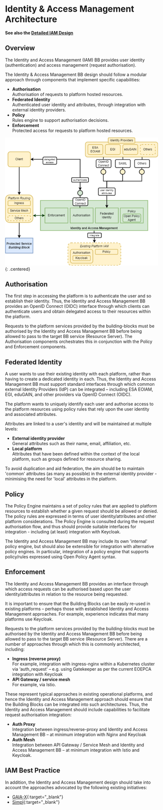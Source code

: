 # Identity & Access Management Architecture

**See also the [Detailed IAM Design](/projects/iam)**

## Overview

The Identity and Access Management (IAM) BB provides user identity (authentication) and access management (request authorisation).

The Identity & Access Management BB design should follow a modular approach through components that implement specific capabilities:

* **Authorisation**<br>
  Authorisation of requests to platform hosted resources.
* **Federated Identity**<br>
  Authenticated user identity and attributes, through integration with external identity providers.
* **Policy**<br>
  Rules engine to support authorisation decisions.
* **Enforcement**<br>
  Protected access for requests to platform hosted resources.

![Identity & Access Management](diagrams/iam.drawio.png){: .centered}

## Authorisation

The first step in accessing the platform is to authenticate the user and so establish their identity. Thus, the Identity and Access Management BB provides an OpenID Connect (OIDC) interface through which clients can authenticate users and obtain delegated access to their resources within the platform.

Requests to the platform services provided by the building-blocks must be authorised by the Identity and Access Management BB before being allowed to pass to the target BB service (Resource Server). The Authorisation components orchestrates this in conjunction with the Policy and Enforcement components.

## Federated Identity

A user wants to use their existing identity with each platform, rather than having to create a dedicated identity in each. Thus, the Identity and Access Management BB must support standard interfaces through which common external Identity Providers (IdP) can be integrated – including ESA EOIAM, EGI, eduGAIN, and other providers via OpenID Connect (OIDC).

The platform wants to uniquely identify each user and authorise access to the platform resources using policy rules that rely upon the user identity and associated attributes.

Attributes are linked to a user's identity and will be maintained at multiple levels:

* **External identity provider**<br>
  General attributes such as their name, email, affiliation, etc.
* **Local platform**<br>
  Attributes that have been defined within the context of the local platform, such as groups defined for resource sharing.

To avoid duplication and aid federation, the aim should be to maintain 'common' attributes (as many as possible) in the external identity provider - minimising the need for 'local' attributes in the platform.

## Policy

The Policy Engine maintains a set of policy rules that are applied to platform resources to establish whether a given request should be allowed or denied. The policy rules are expressed in terms of user identity/attributes and other platform considerations. The Policy Engine is consulted during the request authorisation flow, and thus should provide suitable interfaces for integration - including (at least) integration with Keycloak.

The Identity and Access Management BB may include its own 'internal' policy engine, but should also be extensible for integration with alternative policy engines. In particular, integration of a policy engine that supports policy/rules expressed using Open Policy Agent syntax.

## Enforcement

The Identity and Access Management BB provides an interface through which access requests can be authorised based upon the user identity/attributes in relation to the resource being requested.

It is important to ensure that the Building Blocks can be easily re-used in existing platforms – perhaps those with established Identity and Access Management approaches. For example, experience indicates that many platforms use Keycloak.

Requests to the platform services provided by the building-blocks must be authorised by the Identity and Access Management BB before being allowed to pass to the target BB service (Resource Server). There are a number of approaches through which this is commonly architected, including:

* **Ingress (reverse proxy)**<br>
  For example, integration with ingress-nginx within a Kubernetes cluster via ‘auth_request’ – e.g. using Gatekeeper as per the current EOEPCA integration with Keycloak
* **API Gateway / service mesh**<br>
  For example, via Istio.

These represent typical approaches in existing operational platforms, and hence the Identity and Access Management approach should ensure that the Building Blocks can be integrated into such architectures. Thus, the Identity and Access Management should include capabilities to facilitate request authorisation integration:

* **Auth Proxy**<br>
  Integration between ingress/reverse-proxy and Identity and Access Management BB – at minimum integration with Nginx and Keycloak
* **Auth Mesh**<br>
  Integration between API Gateway / Service Mesh and Identity and Access Management BB – at minimum integration with Istio and Keycloak.

## IAM Best Practice

In addition, the Identity and Access Management design should take into account the approaches advocated by the following existing initiatives:

* [GAIA-X](https://gaia-x.eu/){:target="_blank"}
* [Simpl](https://digital-strategy.ec.europa.eu/en/news/simpl-streamlining-cloud-edge-federations-major-eu-data-spaces-updated-october-2023){:target="_blank"}
